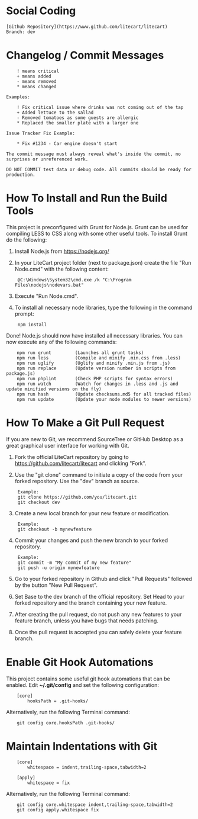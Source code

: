 # Social Coding

	[Github Repository](https://www.github.com/litecart/litecart)
	Branch: dev


# Changelog / Commit Messages

		! means critical
		+ means added
		- means removed
		* means changed

	Examples:

		! Fix critical issue where drinks was not coming out of the tap
		+ Added lettuce to the sallad
		- Removed tomatoes as some guests are allergic
		* Replaced the smaller plate with a larger one

	Issue Tracker Fix Example:

		* Fix #1234 - Car engine doesn't start

	The commit message must always reveal what's inside the commit, no surprises or unreferenced work.

	DO NOT COMMIT test data or debug code. All commits should be ready for production.


# How To Install and Run the Build Tools

This project is preconfigured with Grunt for Node.js. Grunt can be used for compiling LESS to CSS along with some other useful tools.
To install Grunt do the following:

1. Install Node.js from https://nodejs.org/

2. In your LiteCart project folder (next to package.json) create the file "Run Node.cmd" with the following content:

		@C:\Windows\System32\cmd.exe /k "C:\Program Files\nodejs\nodevars.bat"

3. Execute "Run Node.cmd".

4. To install all necessary node libraries, type the following in the command prompt:

		npm install

Done! Node.js should now have installed all necessary libraries. You can now execute any of the following commands:

		npm run grunt         (Launches all grunt tasks)
		npm run less          (Compile and minify .min.css from .less)
		npm run uglify        (Uglify and minify .min.js from .js)
		npm run replace       (Update version number in scripts from package.js)
		npm run phplint       (Check PHP scripts for syntax errors)
		npm run watch         (Watch for changes in .less and .js and update minified versions on the fly)
		npm run hash          (Update checksums.md5 for all tracked files)
		npm run update        (Update your node modules to newer versions)


# How To Make a Git Pull Request

If you are new to Git, we recommend SourceTree or GitHub Desktop as a great graphical user interface for working with Git.

1. Fork the official LiteCart repository by going to https://github.com/litecart/litecart and clicking "Fork".

2. Use the "git clone" command to initiate a copy of the code from your forked repository. Use the "dev" branch as source.

		Example:
		git clone https://github.com/you/litecart.git
		git checkout dev

3. Create a new local branch for your new feature or modification.

		Example:
		git checkout -b mynewfeature

4. Commit your changes and push the new branch to your forked repository.

		Example:
		git commit -m "My commit of my new feature"
		git push -u origin mynewfeature

5. Go to your forked repository in Github and click "Pull Requests" followed by the button "New Pull Request".

6. Set Base to the dev branch of the official repository.
	 Set Head to your forked repository and the branch containing your new feature.

7. After creating the pull request, do not push any new features to your feature branch, unless you have bugs that needs patching.

8. Once the pull request is accepted you can safely delete your feature branch.


# Enable Git Hook Automations

This project contains some useful git hook automations that can be enabled.
Edit **~/.git/config** and set the following configuration:

		[core]
			hooksPath = .git-hooks/

Alternatively, run the following Terminal command:

		git config core.hooksPath .git-hooks/


# Maintain Indentations with Git

		[core]
			whitespace = indent,trailing-space,tabwidth=2

		[apply]
			whitespace = fix

Alternatively, run the following Terminal command:

		git config core.whitespace indent,trailing-space,tabwidth=2
		git config apply.whitespace fix
